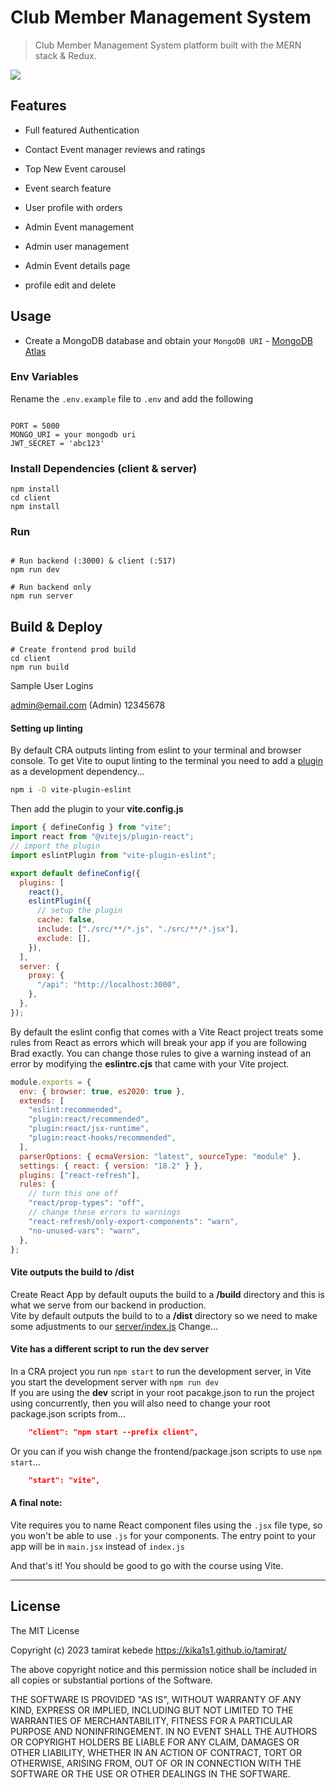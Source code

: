 # Club Member Management System

> Club Member Management System platform built with the MERN stack & Redux.

<img src="./client/public/images/screen.png">

<!-- toc -->

<!-- tocstop -->

## Features

- Full featured Authentication
- Contact Event manager reviews and ratings
- Top New Event carousel

- Event search feature
- User profile with orders
- Admin Event management
- Admin user management
- Admin Event details page
- profile edit and delete

## Usage

- Create a MongoDB database and obtain your `MongoDB URI` - [MongoDB Atlas](https://www.mongodb.com/cloud/atlas/register)

### Env Variables

Rename the `.env.example` file to `.env` and add the following

```

PORT = 5000
MONGO_URI = your mongodb uri
JWT_SECRET = 'abc123'

```

### Install Dependencies (client & server)

```
npm install
cd client
npm install
```

### Run

```

# Run backend (:3000) & client (:517)
npm run dev

# Run backend only
npm run server
```

## Build & Deploy

```
# Create frontend prod build
cd client
npm run build
```

Sample User Logins

admin@email.com (Admin)
12345678

#### Setting up linting

By default CRA outputs linting from eslint to your terminal and browser console.
To get Vite to ouput linting to the terminal you need to add a [plugin](https://www.npmjs.com/package/vite-plugin-eslint) as a
development dependency...

```bash
npm i -D vite-plugin-eslint

```

Then add the plugin to your **vite.config.js**

```js
import { defineConfig } from "vite";
import react from "@vitejs/plugin-react";
// import the plugin
import eslintPlugin from "vite-plugin-eslint";

export default defineConfig({
  plugins: [
    react(),
    eslintPlugin({
      // setup the plugin
      cache: false,
      include: ["./src/**/*.js", "./src/**/*.jsx"],
      exclude: [],
    }),
  ],
  server: {
    proxy: {
      "/api": "http://localhost:3000",
    },
  },
});
```

By default the eslint config that comes with a Vite React project treats some
rules from React as errors which will break your app if you are following Brad exactly.
You can change those rules to give a warning instead of an error by modifying
the **eslintrc.cjs** that came with your Vite project.

```js
module.exports = {
  env: { browser: true, es2020: true },
  extends: [
    "eslint:recommended",
    "plugin:react/recommended",
    "plugin:react/jsx-runtime",
    "plugin:react-hooks/recommended",
  ],
  parserOptions: { ecmaVersion: "latest", sourceType: "module" },
  settings: { react: { version: "18.2" } },
  plugins: ["react-refresh"],
  rules: {
    // turn this one off
    "react/prop-types": "off",
    // change these errors to warnings
    "react-refresh/only-export-components": "warn",
    "no-unused-vars": "warn",
  },
};
```

#### Vite outputs the build to /dist

Create React App by default ouputs the build to a **/build** directory and this is
what we serve from our backend in production.  
Vite by default outputs the build to to a **/dist** directory so we need to make
some adjustments to our [server/index.js](/server/index.js)
Change...

#### Vite has a different script to run the dev server

In a CRA project you run `npm start` to run the development server, in Vite you
start the development server with `npm run dev`  
If you are using the **dev** script in your root pacakge.json to run the project
using concurrently, then you will also need to change your root package.json
scripts from...

```json
    "client": "npm start --prefix client",
```

Or you can if you wish change the frontend/package.json scripts to use `npm
start`...

```json
    "start": "vite",
```

#### A final note:

Vite requires you to name React component files using the `.jsx` file
type, so you won't be able to use `.js` for your components. The entry point to
your app will be in `main.jsx` instead of `index.js`

And that's it! You should be good to go with the course using Vite.

---

## License

The MIT License

Copyright (c) 2023 tamirat kebede https://kika1s1.github.io/tamirat/

The above copyright notice and this permission notice shall be included in
all copies or substantial portions of the Software.

THE SOFTWARE IS PROVIDED "AS IS", WITHOUT WARRANTY OF ANY KIND, EXPRESS OR
IMPLIED, INCLUDING BUT NOT LIMITED TO THE WARRANTIES OF MERCHANTABILITY,
FITNESS FOR A PARTICULAR PURPOSE AND NONINFRINGEMENT. IN NO EVENT SHALL THE
AUTHORS OR COPYRIGHT HOLDERS BE LIABLE FOR ANY CLAIM, DAMAGES OR OTHER
LIABILITY, WHETHER IN AN ACTION OF CONTRACT, TORT OR OTHERWISE, ARISING FROM,
OUT OF OR IN CONNECTION WITH THE SOFTWARE OR THE USE OR OTHER DEALINGS IN
THE SOFTWARE.

